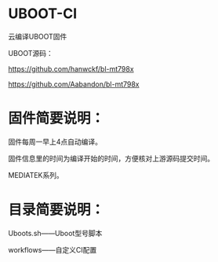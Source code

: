 # UBOOT-CI
云编译UBOOT固件

UBOOT源码：

https://github.com/hanwckf/bl-mt798x

https://github.com/Aabandon/bl-mt798x

# 固件简要说明：

固件每周一早上4点自动编译。

固件信息里的时间为编译开始的时间，方便核对上游源码提交时间。

MEDIATEK系列。

# 目录简要说明：

Uboots.sh——Uboot型号脚本

workflows——自定义CI配置
